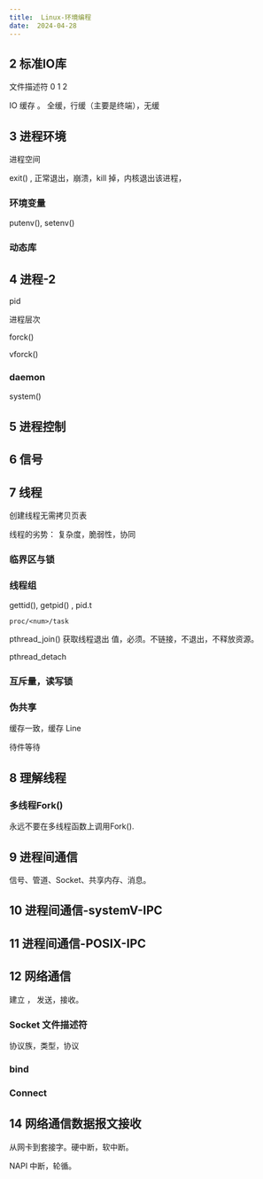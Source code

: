 ```yaml
---
title:  Linux-环境编程
date:  2024-04-28
---
```



## 2 标准IO库

文件描述符 0 1 2 

IO 缓存 。 全缓，行缓（主要是终端），无缓

## 3 进程环境

进程空间

exit() , 正常退出，崩溃，kill 掉，内核退出该进程，

### 环境变量

putenv(), setenv()

### 动态库



## 4 进程-2

pid 

进程层次

forck()

vforck()

### daemon 

system()

## 5 进程控制

## 6 信号

## 7 线程

创建线程无需拷贝页表

线程的劣势： 复杂度，脆弱性，协同

### 临界区与锁

### 线程组

gettid(), getpid() , pid.t 

```
proc/<num>/task 
```

pthread_join()		获取线程退出 值，必须。不链接，不退出，不释放资源。

pthread_detach 

### 互斥量，读写锁

### 伪共享

缓存一致，缓存 Line

待件等待

## 8 理解线程

### 多线程Fork()

永远不要在多线程函数上调用Fork().

## 9 进程间通信

信号、管道、Socket、共享内存、消息。

## 10 进程间通信-systemV-IPC

## 11 进程间通信-POSIX-IPC

## 12 网络通信

建立 ， 发送，接收。

### Socket 文件描述符

协议族，类型，协议

### bind

### Connect

## 14 网络通信数据报文接收

从网卡到套接字。硬中断，软中断。

NAPI 中断，轮循。

